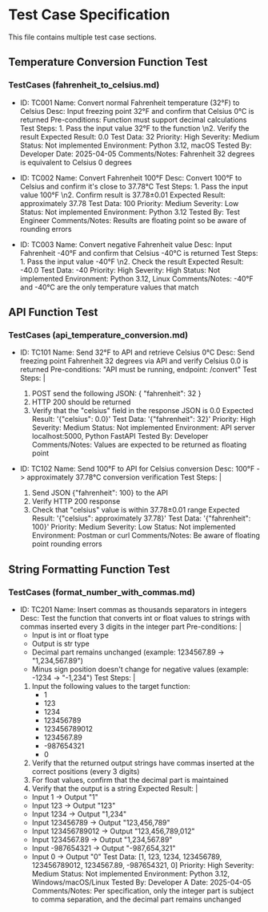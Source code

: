 # Test Case Specification

This file contains multiple test case sections.

## Temperature Conversion Function Test

### TestCases (fahrenheit_to_celsius.md)
- ID: TC001
  Name: Convert normal Fahrenheit temperature (32°F) to Celsius
  Desc: Input freezing point 32°F and confirm that Celsius 0°C is returned
  Pre-conditions: Function must support decimal calculations
  Test Steps: 1. Pass the input value 32°F to the function \n2. Verify the result
  Expected Result: 0.0
  Test Data: 32
  Priority: High
  Severity: Medium
  Status: Not implemented
  Environment: Python 3.12, macOS
  Tested By: Developer
  Date: 2025-04-05
  Comments/Notes: Fahrenheit 32 degrees is equivalent to Celsius 0 degrees

- ID: TC002
  Name: Convert Fahrenheit 100°F
  Desc: Convert 100°F to Celsius and confirm it's close to 37.78°C
  Test Steps: 1. Pass the input value 100°F \n2. Confirm result is 37.78±0.01
  Expected Result: approximately 37.78
  Test Data: 100
  Priority: Medium
  Severity: Low
  Status: Not implemented
  Environment: Python 3.12
  Tested By: Test Engineer
  Comments/Notes: Results are floating point so be aware of rounding errors

- ID: TC003
  Name: Convert negative Fahrenheit value
  Desc: Input Fahrenheit -40°F and confirm that Celsius -40°C is returned
  Test Steps: 1. Pass the input value -40°F \n2. Check the result
  Expected Result: -40.0
  Test Data: -40
  Priority: High
  Severity: High
  Status: Not implemented
  Environment: Python 3.12, Linux
  Comments/Notes: -40°F and -40°C are the only temperature values that match

## API Function Test

### TestCases (api_temperature_conversion.md)
- ID: TC101
  Name: Send 32°F to API and retrieve Celsius 0°C
  Desc: Send freezing point Fahrenheit 32 degrees via API and verify Celsius 0.0 is returned
  Pre-conditions: "API must be running, endpoint: /convert"
  Test Steps: |
    1. POST send the following JSON:
       {
         "fahrenheit": 32
       }
    2. HTTP 200 should be returned
    3. Verify that the "celsius" field in the response JSON is 0.0
  Expected Result: '{"celsius": 0.0}'
  Test Data: '{"fahrenheit": 32}'
  Priority: High
  Severity: Medium
  Status: Not implemented
  Environment: API server localhost:5000, Python FastAPI
  Tested By: Developer
  Comments/Notes: Values are expected to be returned as floating point

- ID: TC102
  Name: Send 100°F to API for Celsius conversion
  Desc: 100°F -> approximately 37.78°C conversion verification
  Test Steps: |
    1. Send JSON {"fahrenheit": 100} to the API
    2. Verify HTTP 200 response
    3. Check that "celsius" value is within 37.78±0.01 range
  Expected Result: '{"celsius": approximately 37.78}'
  Test Data: '{"fahrenheit": 100}'
  Priority: Medium
  Severity: Low
  Status: Not implemented
  Environment: Postman or curl
  Comments/Notes: Be aware of floating point rounding errors

## String Formatting Function Test

### TestCases (format_number_with_commas.md)
- ID: TC201
  Name: Insert commas as thousands separators in integers
  Desc: Test the function that converts int or float values to strings with commas inserted every 3 digits in the integer part
  Pre-conditions: |
    - Input is int or float type
    - Output is str type
    - Decimal part remains unchanged (example: 1234567.89 → "1,234,567.89")
    - Minus sign position doesn't change for negative values (example: -1234 → "-1,234")
  Test Steps: |
    1. Input the following values to the target function:
        - 1
        - 123
        - 1234
        - 123456789
        - 123456789012
        - 1234567.89
        - -987654321
        - 0
    2. Verify that the returned output strings have commas inserted at the correct positions (every 3 digits)
    3. For float values, confirm that the decimal part is maintained
    4. Verify that the output is a string
  Expected Result: |
    - Input 1 → Output "1"
    - Input 123 → Output "123"
    - Input 1234 → Output "1,234"
    - Input 123456789 → Output "123,456,789"
    - Input 123456789012 → Output "123,456,789,012"
    - Input 1234567.89 → Output "1,234,567.89"
    - Input -987654321 → Output "-987,654,321"
    - Input 0 → Output "0"
  Test Data: [1, 123, 1234, 123456789, 123456789012, 1234567.89, -987654321, 0]
  Priority: High
  Severity: Medium
  Status: Not implemented
  Environment: Python 3.12, Windows/macOS/Linux
  Tested By: Developer A
  Date: 2025-04-05
  Comments/Notes: Per specification, only the integer part is subject to comma separation, and the decimal part remains unchanged
